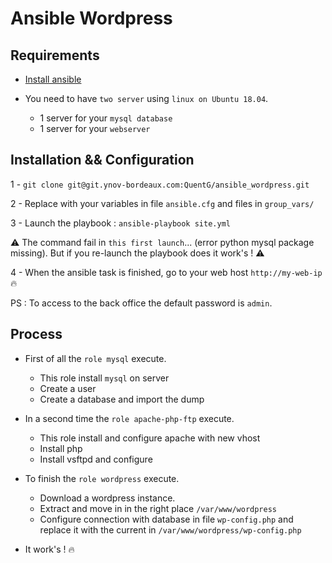 # Ansible Wordpress

## Requirements

- [Install ansible](https://docs.ansible.com/ansible/latest/installation_guide/intro_installation.html)

- You need to have ```two server``` using ```linux on Ubuntu 18.04```.
  - 1 server for your ```mysql database```
  - 1 server for your ```webserver```

## Installation && Configuration

1 - ```git clone git@git.ynov-bordeaux.com:QuentG/ansible_wordpress.git```

2 - Replace with your variables in file ```ansible.cfg``` and files in ```group_vars/```

3 - Launch the playbook : ```ansible-playbook site.yml```

⚠️ The command fail in ```this first launch```... (error python mysql package missing). But if you re-launch the playbook does it work's ! ⚠️

4 - When the ansible task is finished, go to your web host ```http://my-web-ip``` 🔥

PS : To access to the back office the default password is ```admin```.

## Process

- First of all the ```role mysql``` execute.
  - This role install ```mysql``` on server
  - Create a user 
  - Create a database and import the dump

- In a second time the ```role apache-php-ftp``` execute.
  - This role install and configure apache with new vhost
  - Install php
  - Install vsftpd and configure

- To finish the ```role wordpress``` execute.
  - Download a wordpress instance.
  - Extract and move in in the right place ```/var/www/wordpress```
  - Configure connection with database in file ```wp-config.php``` and replace it with the current in ```/var/www/wordpress/wp-config.php```

- It work's ! 🔥